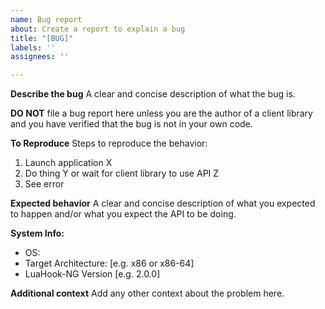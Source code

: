 ```yaml
---
name: Bug report
about: Create a report to explain a bug
title: "[BUG]"
labels: ''
assignees: ''

---
```


**Describe the bug**
A clear and concise description of what the bug is.

**DO NOT** file a bug report here unless you are the author of a client library and you have verified that the bug is not in your own code.

**To Reproduce**
Steps to reproduce the behavior:
1. Launch application X
2. Do thing Y or wait for client library to use API Z
4. See error

**Expected behavior**
A clear and concise description of what you expected to happen and/or what you expect the API to be doing.

**System Info:**
 - OS:
 - Target Architecture: [e.g. x86 or x86-64]
 - LuaHook-NG Version [e.g. 2.0.0]

**Additional context**
Add any other context about the problem here.
